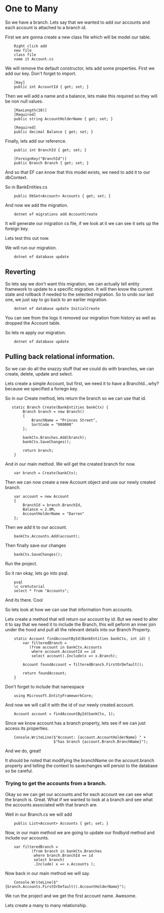 # One to Many

So we have a branch. Lets say that we wanted to add our accounts and each account is attached to a branch id.

First we are gonna create a new class file which will be model our table.

```
    Right click add
    new file
    class file
    name it Account.cs
```

We will remove the default constructor, lets add some properties. First we add our key. Don't forget to import.

```
    [Key]
    public int AccountId { get; set; } 
```

Then we will add a name and a balance, lets make this required so they will be non null values.

```
    [MaxLength(20)]
    [Required]
    public string AccountHolderName { get; set; }

    [Required]
    public decimal Balance { get; set; }
```

Finally, lets add our reference.

```
    public int BranchId { get; set; }

    [ForeignKey("BranchId")]
    public Branch Branch { get; set; }
```

And so that EF can know that this model exists, we need to add it to our dbContext.

So in BankEntities.cs
```
    public DbSet<Account> Accounts { get; set; }
```

And now we add the migration.

```
    dotnet ef migrations add AccountCreate
```

It will generate our migration cs file, if we look at it we can see it sets up the foreign key.

Lets test this out now.

We will run our migration.

```
    dotnet ef database update
```


## Reverting

So lets say we don't want this migration, we can actually tell entity framework to update to a specific migration. It will then know the current state and rollback if needed to the selected migration. So to undo our last one, we just say to go back to an earlier migration.

```
    dotnet ef database update InitialCreate
```

You can see from the logs it removed our migration from history as well as dropped the Account table.

So lets re apply our migration.

```
    dotnet ef database update
```


## Pulling back relational information.

So we can do all the snazzy stuff that we could do with branches, we can create, delete, update and select.

Lets create a simple Account, but first, we need it to have a BranchId...why? because we specified a foriegn key.


So in our Create method, lets return the branch so we can use that id.

```
   static Branch Create(BankEntities bankCtx) {
        Branch branch = new Branch()
        {
            BranchName = "Princes Street",
            SortCode = "000000"
        };

        bankCtx.Branches.Add(branch);
        bankCtx.SaveChanges();

        return branch;
    }
```

And in our main method. We will get the created branch for now.

```
    var branch = Create(bankCtx);
```

Then we can now create a new Account object and use our newly created branch.

```
    var account = new Account
    {
        BranchId = branch.BranchId,
        Balance = 2.0M,
        AccountHolderName = "Darren"
    };
```

Then we add it to our account.

```
    bankCtx.Accounts.Add(account);
```

Then finally save our changes

```
    bankCtx.SaveChanges();
```

Run the project.

So it ran okay, lets go into psql.

```
    psql
    \c ormtutorial
    select * from "Accounts";
```

And its there. Cool

So lets look at how we can use that information from accounts.

Lets create a method that will return our account by id. But we need to alter it to say that we need it to include the Branch, this will peform an inner join under the hood and pull all the relevant details into our Branch Property.

```
    static Account findAccountById(BankEntities bankCtx, int id) {
        var filteredBranch =
           (from account in bankCtx.Accounts
            where account.AccountId == id
            select account).Include(x => x.Branch);

        Account foundAccount = filteredBranch.FirstOrDefault();

        return foundAccount;
    }
```

Don't forget to include that namespace
```
    using Microsoft.EntityFrameworkCore;
```

And now we will call it with the id of our newly created account.

```
    Account account = findAccountById(bankCtx, 1);
```

Since we know account has a branch property, lets see if we can just access its properties.

```
    Console.WriteLine($"Account: {account.AccountHolderName} " +
                      $"has branch {account.Branch.BranchName}");
```

And we do, great!

It should be noted that modifying the branchName on the account.branch property and telling the context to savechanges will persist to the database so be careful.

### Trying to get the accounts from a branch.

Okay so we can get our accounts and for each account we can see what the branch is. Great. What if we wanted to look at a branch and see what the accounts associated with that branch are.

Well in our Branch.cs we will add

```
    public List<Account> Accounts { get; set; }
```

Now, in our main method we are going to update our findbyid method and include our accounts.

```
    var filteredBranch =
            (from branch in bankCtx.Branches
             where branch.BranchId == id
             select branch)
             .Include( x => x.Accounts );
```

Now back in our main method we will say.

```
    Console.WriteLine($"{branch.Accounts.FirstOrDefault().AccountHolderName}");
```

We run the project and we get the first account name. Awesome.

Lets create a many to many relationship.

